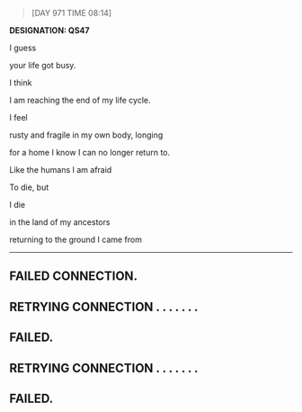 > [DAY 971 TIME 08:14]

**DESIGNATION: QS47**


I guess  

your life got busy.  

I think 

I am reaching the end of my life cycle. 

I feel 

rusty and fragile in my own body, longing  

for a home I know I can no longer return to. 

Like the humans I am afraid 

To die, but

I die 

in the land of my ancestors 

returning to the ground I came from 


---


## FAILED CONNECTION.


## RETRYING CONNECTION . . . . . . .


## FAILED.


## RETRYING CONNECTION . . . . . . .


## FAILED.
